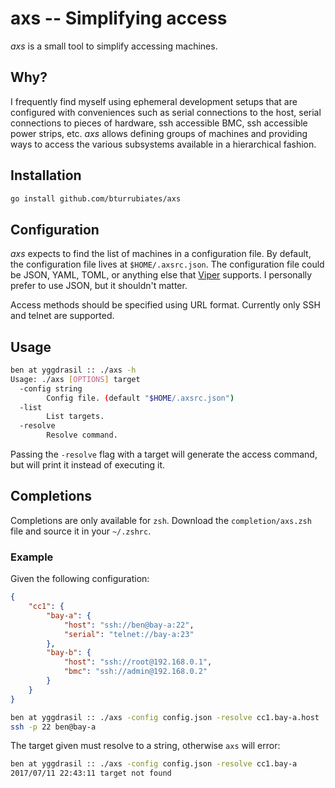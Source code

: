 # axs -- Simplifying access

*axs* is a small tool to simplify accessing machines.

## Why?

I frequently find myself using ephemeral development setups that are configured
with conveniences such as serial connections to the host, serial connections to
pieces of hardware, ssh accessible BMC, ssh accessible power strips, etc.
*axs* allows defining groups of machines and providing ways to access the
various subsystems available in a hierarchical fashion.

## Installation

```sh
go install github.com/bturrubiates/axs
```

## Configuration

*axs* expects to find the list of machines in a configuration file. By default,
the configuration file lives at `$HOME/.axsrc.json`. The configuration file
could be JSON, YAML, TOML, or anything else that
[Viper](https://github.com/spf13/viper) supports. I personally prefer to use
JSON, but it shouldn't matter.

Access methods should be specified using URL format. Currently only SSH and
telnet are supported.

## Usage

```sh
ben at yggdrasil :: ./axs -h
Usage: ./axs [OPTIONS] target
  -config string
        Config file. (default "$HOME/.axsrc.json")
  -list
        List targets.
  -resolve
        Resolve command.
```

Passing the `-resolve` flag with a target will generate the access command,
but will print it instead of executing it.

## Completions

Completions are only available for `zsh`. Download the `completion/axs.zsh`
file and source it in your `~/.zshrc`.

### Example

Given the following configuration:

```json
{
    "cc1": {
        "bay-a": {
            "host": "ssh://ben@bay-a:22",
            "serial": "telnet://bay-a:23"
        },
        "bay-b": {
            "host": "ssh://root@192.168.0.1",
            "bmc": "ssh://admin@192.168.0.2"
        }
    }
}
```

```sh
ben at yggdrasil :: ./axs -config config.json -resolve cc1.bay-a.host
ssh -p 22 ben@bay-a
```

The target given must resolve to a string, otherwise `axs` will error:

```sh
ben at yggdrasil :: ./axs -config config.json -resolve cc1.bay-a
2017/07/11 22:43:11 target not found
```
